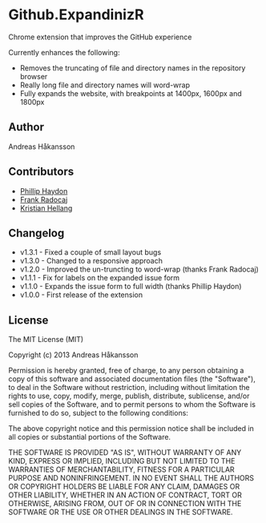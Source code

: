 # Github.ExpandinizR

Chrome extension that improves the GitHub experience

Currently enhances the following:

- Removes the truncating of file and directory names in the repository browser
- Really long file and directory names will word-wrap
- Fully expands the website, with breakpoints at 1400px, 1600px and 1800px

## Author

Andreas Håkansson

## Contributors

 - [Phillip Haydon](https://github.com/phillip-haydon)
 - [Frank Radocaj](https://github.com/frankradocaj)
 - [Kristian Hellang](https://github.com/khellang)

## Changelog

- v1.3.1 - Fixed a couple of small layout bugs
- v1.3.0 - Changed to a responsive approach
- v1.2.0 - Improved the un-truncting to word-wrap (thanks Frank Radocaj)
- v1.1.1 - Fix for labels on the expanded issue form
- v1.1.0 - Expands the issue form to full width (thanks Phillip Haydon)
- v1.0.0 - First release of the extension

## License

The MIT License (MIT)

Copyright (c) 2013 Andreas Håkansson

Permission is hereby granted, free of charge, to any person obtaining a copy
of this software and associated documentation files (the "Software"), to deal
in the Software without restriction, including without limitation the rights
to use, copy, modify, merge, publish, distribute, sublicense, and/or sell
copies of the Software, and to permit persons to whom the Software is
furnished to do so, subject to the following conditions:

The above copyright notice and this permission notice shall be included in
all copies or substantial portions of the Software.

THE SOFTWARE IS PROVIDED "AS IS", WITHOUT WARRANTY OF ANY KIND, EXPRESS OR
IMPLIED, INCLUDING BUT NOT LIMITED TO THE WARRANTIES OF MERCHANTABILITY,
FITNESS FOR A PARTICULAR PURPOSE AND NONINFRINGEMENT. IN NO EVENT SHALL THE
AUTHORS OR COPYRIGHT HOLDERS BE LIABLE FOR ANY CLAIM, DAMAGES OR OTHER
LIABILITY, WHETHER IN AN ACTION OF CONTRACT, TORT OR OTHERWISE, ARISING FROM,
OUT OF OR IN CONNECTION WITH THE SOFTWARE OR THE USE OR OTHER DEALINGS IN
THE SOFTWARE.